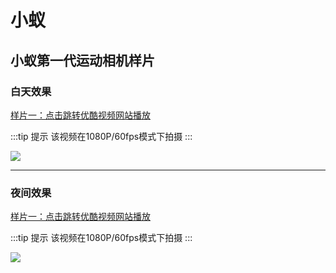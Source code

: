 # 小蚁

## 小蚁第一代运动相机样片

### 白天效果


[样片一：点击跳转优酷视频网站播放](http://v.youku.com/v_show/id_XMzkzMTA3MjQzMg==.html)

:::tip 提示
该视频在1080P/60fps模式下拍摄
:::

[![](https://ae01.alicdn.com/kf/HTB1g_KhX4_rK1RkHFqDq6yJAFXai.jpg)](http://v.youku.com/v_show/id_XMzkzMTA3MjQzMg==.html)

---

### 夜间效果

[样片一：点击跳转优酷视频网站播放](http://v.youku.com/v_show/id_XMzkzMTI3MzA1Ng==.html)

:::tip 提示
该视频在1080P/60fps模式下拍摄
:::


[![](https://ae01.alicdn.com/kf/HTB1zJiiX6vuK1Rjy0Fa7602aVXap.png)](http://v.youku.com/v_show/id_XMzkzMTI3MzA1Ng==.html)
